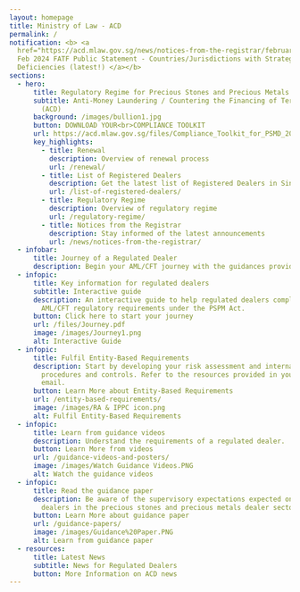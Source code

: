 ```yaml
---
layout: homepage
title: Ministry of Law - ACD
permalink: /
notification: <b> <a
  href="https://acd.mlaw.gov.sg/news/notices-from-the-registrar/february-2024-fatf-statement/">
  Feb 2024 FATF Public Statement - Countries/Jurisdictions with Strategic
  Deficiencies (latest!) </a></b>
sections:
  - hero:
      title: Regulatory Regime for Precious Stones and Precious Metals Dealers
      subtitle: Anti-Money Laundering / Countering the Financing of Terrorism Division
        (ACD)
      background: /images/bullion1.jpg
      button: DOWNLOAD YOUR<br>COMPLIANCE TOOLKIT
      url: https://acd.mlaw.gov.sg/files/Compliance_Toolkit_for_PSMD_20240501.pdf
      key_highlights:
        - title: Renewal
          description: Overview of renewal process
          url: /renewal/
        - title: List of Registered Dealers
          description: Get the latest list of Registered Dealers in Singapore
          url: /list-of-registered-dealers/
        - title: Regulatory Regime
          description: Overview of regulatory regime
          url: /regulatory-regime/
        - title: Notices from the Registrar
          description: Stay informed of the latest announcements
          url: /news/notices-from-the-registrar/
  - infobar:
      title: Journey of a Regulated Dealer
      description: Begin your AML/CFT journey with the guidances provided below
  - infopic:
      title: Key information for regulated dealers
      subtitle: Interactive guide
      description: An interactive guide to help regulated dealers comply with the
        AML/CFT regulatory requirements under the PSPM Act.
      button: Click here to start your journey
      url: /files/Journey.pdf
      image: /images/Journey1.png
      alt: Interactive Guide
  - infopic:
      title: Fulfil Entity-Based Requirements
      description: Start by developing your risk assessment and internal policies,
        procedures and controls. Refer to the resources provided in your welcome
        email.
      button: Learn More about Entity-Based Requirements
      url: /entity-based-requirements/
      image: /images/RA & IPPC icon.png
      alt: Fulfil Entity-Based Requirements
  - infopic:
      title: Learn from guidance videos
      description: Understand the requirements of a regulated dealer.
      button: Learn More from videos
      url: /guidance-videos-and-posters/
      image: /images/Watch Guidance Videos.PNG
      alt: Watch the guidance videos
  - infopic:
      title: Read the guidance paper
      description: Be aware of the supervisory expectations expected on regulated
        dealers in the precious stones and precious metals dealer sector.
      button: Learn More about guidance paper
      url: /guidance-papers/
      image: /images/Guidance%20Paper.PNG
      alt: Learn from guidance paper
  - resources:
      title: Latest News
      subtitle: News for Regulated Dealers
      button: More Information on ACD news
---
```


